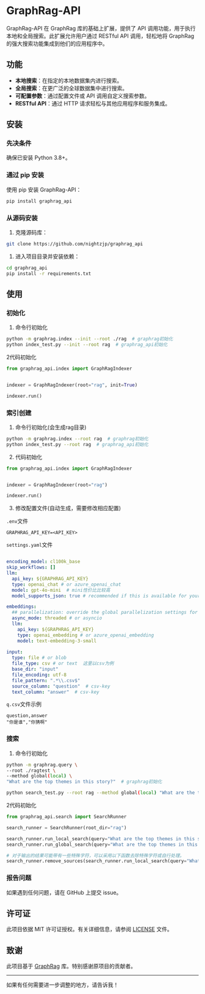 # GraphRag-API

GraphRag-API 在 GraphRag 库的基础上扩展，提供了 API 调用功能，用于执行本地和全局搜索。此扩展允许用户通过 RESTful API 调用，轻松地将 GraphRag 的强大搜索功能集成到他们的应用程序中。

## 功能

- **本地搜索**：在指定的本地数据集内进行搜索。
- **全局搜索**：在更广泛的全球数据集中进行搜索。
- **可配置参数**：通过配置文件或 API 调用自定义搜索参数。
- **RESTful API**：通过 HTTP 请求轻松与其他应用程序和服务集成。

## 安装

### 先决条件

确保已安装 Python 3.8+。

### 通过 pip 安装

使用 pip 安装 GraphRag-API：

```bash
pip install graphrag_api
```

### 从源码安装

1. 克隆源码库：

```bash
git clone https://github.com/nightzjp/graphrag_api
```

1. 进入项目目录并安装依赖：

```bash
cd graphrag_api
pip install -r requirements.txt
```

## 使用

### 初始化

1. 命令行初始化

```bash
python -m graphrag.index --init --root ./rag  # graphrag初始化
python index_test.py --init --root rag  # graphrag_api初始化
```

2代码初始化

```python
from graphrag_api.index import GraphRagIndexer


indexer = GraphRagIndexer(root="rag", init=True)

indexer.run()
```

### 索引创建

1. 命令行初始化(会生成rag目录)

```bash
python -m graphrag.index --root rag  # graphrag初始化
python index_test.py --root rag  # graphrag_api初始化
```

2. 代码初始化

```python
from graphrag_api.index import GraphRagIndexer


indexer = GraphRagIndexer(root="rag")

indexer.run()
```

3. 修改配置文件(自动生成，需要修改相应配置)

`.env`文件

```dotenv
GRAPHRAG_API_KEY=<API_KEY>
```

`settings.yaml`文件

```yaml

encoding_model: cl100k_base
skip_workflows: []
llm:
  api_key: ${GRAPHRAG_API_KEY}
  type: openai_chat # or azure_openai_chat
  model: gpt-4o-mini  # mini性价比比较高
  model_supports_json: true # recommended if this is available for your model.

embeddings:
  ## parallelization: override the global parallelization settings for embeddings
  async_mode: threaded # or asyncio
  llm:
    api_key: ${GRAPHRAG_API_KEY}
    type: openai_embedding # or azure_openai_embedding
    model: text-embedding-3-small
    
input:
  type: file # or blob
  file_type: csv # or text  这里以csv为例
  base_dir: "input"
  file_encoding: utf-8
  file_pattern: ".*\\.csv$"
  source_column: "question"  # csv-key
  text_column: "answer"  # csv-key

```

`q.csv`文件示例

```text
question,answer
"你是谁","你猜啊"
```

### 搜索

1. 命令行初始化

```bash
python -m graphrag.query \
--root ./ragtest \
--method global(local) \
"What are the top themes in this story?"  # graphrag初始化

python search_test.py --root rag --method global(local) "What are the top themes in this story?"  # graphrag初始化
```

2代码初始化

```python
from graphrag_api.search import SearchRunner

search_runner = SearchRunner(root_dir="rag")

search_runner.run_local_search(query="What are the top themes in this story?", streaming=False)
search_runner.run_global_search(query="What are the top themes in this story?", streaming=False)

# 对于输出的结果可能带有一些特殊字符，可以采用以下函数去除特殊字符或自行处理。
search_runner.remove_sources(search_runner.run_local_search(query="What are the top themes in this story?"))
```

### 报告问题

如果遇到任何问题，请在 GitHub 上提交 issue。

## 许可证

此项目依据 MIT 许可证授权。有关详细信息，请参阅 [LICENSE](LICENSE) 文件。

## 致谢

此项目基于 [GraphRag](https://github.com/microsoft/graphrag/) 库。特别感谢原项目的贡献者。

---

如果有任何需要进一步调整的地方，请告诉我！